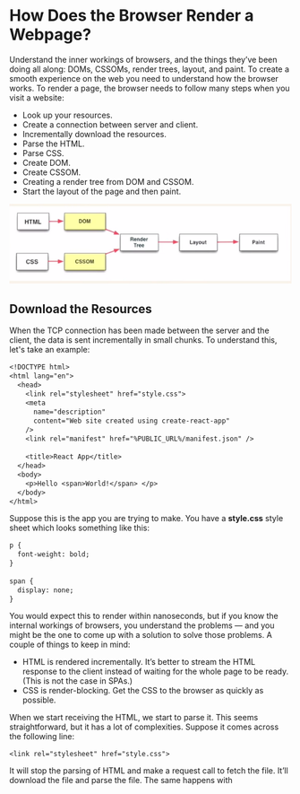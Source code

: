 # How Does the Browser Render a Webpage?
Understand the inner workings of browsers, and the things they’ve been doing all along: DOMs, CSSOMs, render trees, layout, and paint. To create a smooth experience on the web you need to understand how the browser works. To render a page, the browser needs to follow many steps when you visit a website:
* Look up your resources.
* Create a connection between server and client.
* Incrementally download the resources.
* Parse the HTML.
* Parse CSS.
* Create DOM.
* Create CSSOM.
* Creating a render tree from DOM and CSSOM.
* Start the layout of the page and then paint.

![](Images/browser_working.png)

## Download the Resources
When the TCP connection has been made between the server and the client, the data is sent incrementally in small chunks. To understand this, let's take an example:

```
<!DOCTYPE html>
<html lang="en">
  <head>
    <link rel="stylesheet" href="style.css">
    <meta
      name="description"
      content="Web site created using create-react-app"
    />
    <link rel="manifest" href="%PUBLIC_URL%/manifest.json" />

    <title>React App</title>
  </head>
  <body>
    <p>Hello <span>World!</span> </p>
  </body>
</html>
```

Suppose this is the app you are trying to make. You have a **style.css** style sheet which looks something like this:

```
p {
  font-weight: bold;
}

span {
  display: none;
}
```

You would expect this to render within nanoseconds, but if you know the internal workings of browsers, you understand the problems — and you might be the one to come up with a solution to solve those problems.
A couple of things to keep in mind:
* HTML is rendered incrementally. It’s better to stream the HTML response to the client instead of waiting for the whole page to be ready. (This is not the case in SPAs.)
* CSS is render-blocking. Get the CSS to the browser as quickly as possible.

When we start receiving the HTML, we start to parse it. This seems straightforward, but it has a lot of complexities. Suppose it comes across the following line:

```
<link rel="stylesheet" href="style.css">
```

It will stop the parsing of HTML and make a request call to fetch the file. It’ll download the file and parse the file. The same happens with <script> tags. The browser will not render the page without the CSS. If it does, it’ll show an ugly page, which you might have witnessed when the CSS fails to load. This is the reason you put your CSS links in the head, as the page without CSS would look terrible. If your script tags are at the bottom, right above the closing body tag, they won’t interrupt the rendering of the page, and you can see something on the page to keep the user engaged.For our example, we have downloaded the resources or we have started to stream the HTML to the browser. Let’s see what happens next.

## Parse HTML and CSS
Parsing HTML is basically tokenising every bit and piece of the HTML to make something meaningful. HTML parsers are very forgiving and tend to complete a lot of things on their own, like inserting the missing closing tags and so much more. Before HTML5, there was no standard for constructing the DOM, so different browsers would end up with different-looking DOMs. Now everyone follows the standards. Here’s a sample of HTML parsing:

![](Images/html5Parser.png)

We end up with a DOM tree after this step. We still have a blank screen that is being shown to the end user. CSS is not like HTML. It cannot be parsed incrementally because of its cascading properties. It has to be parsed once, so keep in mind the size of the CSS you’re sending with the initial load. After parsing the CSS, we have a CSSOM. Now let’s move to the next step of creating a render tree.

## Render Tree
![](Images/Render_Tree.png)

Render tree omits all the nodes that are not required, such as **display:none**, **script**, and **meta**. One important difference that you might have come across is between display:none and visibility: hidden. The render tree doesn’t include the node with display: none, whereas visibility:hidden is included. This picture gives a clear example of how the DOM and CSSOM are merged together to create a render tree. This is the last step before the browser starts layouts of the nodes.

## Layout
We still haven’t painted anything on the screen as of yet. In this step, we will be calculating the sizes and positions of the nodes in the tree. It’s very good at what it does, so there is very little to explore here. We will look into this in the next sections.

## Painting
After the layout is completed, we finally start to paint the pixels on to the screen. This is where we start to see things on the browsers. We have gone through a lot already, but we are missing the most important part of modern web applications: JavaScript. How does JS fit into the whole picture? Let’s explore further. Whenever we encounter a **script**, the parsing is completely stopped. We fetch the file, parse the file, run JavaScript, and then continue to parse the HTML bit by bit. If we use **document.write()** in the script, the parsing will begin again. This can be better explained with the image below.

![JS Execution](Images/js_execution.png)

That is why people tend to have the script at just above the closing body tag. That way, all your parsing is already completed and document nodes are available through JavaScript.

## Conclusion
Now you have an overview of how the browser works. You can now dig deeper into how you can structure your code to the best advantage and avoid all the anti-patterns.

## Resources
* [Faresoft gist](https://gist.github.com/faressoft/36cdd64faae21ed22948b458e6bf04d5)
* [Critical Rendering Path](https://developers.google.com/web/fundamentals/performance/critical-rendering-path)
* [Medium Article](https://medium.com/jspoint/how-the-browser-renders-a-web-page-dom-cssom-and-rendering-df10531c9969)
